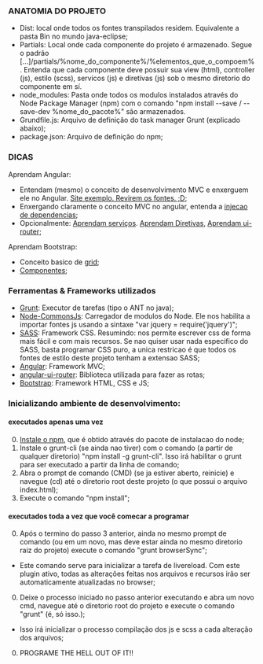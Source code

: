 ### ANATOMIA DO PROJETO
* Dist: local onde todos os fontes transpilados residem. Equivalente a pasta Bin no mundo java-eclipse;
* Partials: Local onde cada componente do projeto é armazenado. Segue o padrão [...]/partials/%nome_do_componente%/%elementos_que_o_compoem%. Entenda que cada componente deve possuir sua view (html), controller (js), estilo (scss), servicos (js) e diretivas (js) sob o mesmo diretorio do componente em sí.
* node_modules: Pasta onde todos os modulos instalados através do Node Package Manager (npm) com o comando "npm install --save / --save-dev %nome_do_pacote%" são armazenados.
* Grundfile.js: Arquivo de definição do task manager Grunt (explicado abaixo);
* package.json: Arquivo de definição do npm;

### DICAS
Aprendam Angular:
  * Entendam (mesmo) o conceito de desenvolvimento MVC e enxerguem ele no Angular. [Site exemplo. Revirem os fontes. ;D](http://todomvc.com/examples/angularjs/#/);
  * Enxergando claramente o conceito MVC no angular, entenda a [injecao de dependencias](https://docs.angularjs.org/guide/di);
  * Opcionalmente: [Aprendam serviços](https://docs.angularjs.org/guide/services). [Aprendam Diretivas](https://docs.angularjs.org/guide/directive), [Aprendam ui-router](https://github.com/angular-ui/ui-router/wiki);

Aprendam Bootstrap: 
 * Conceito basico de [grid](http://getbootstrap.com/css/#grid);
 * [Componentes](http://getbootstrap.com/components/);

### Ferramentas & Frameworks utilizados
* [Grunt](http://gruntjs.com/): Executor de tarefas (tipo o ANT no java);
* [Node-CommonsJs](https://nodejs.org/docs/latest/api/modules.html): Carregador de modulos do Node. Ele nos habilita a importar fontes js usando a sintaxe "var jquery = require('jquery')";
* [SASS](http://sass-lang.com/): Framework CSS. Resumindo: nos permite escrever css de forma mais fácil e com mais recursos. Se nao quiser usar nada especifico do SASS, basta programar CSS puro, a unica restricao é que todos os fontes de estilo deste projeto tenham a extensao SASS;
* [Angular](https://angularjs.org/): Framework MVC;
* [angular-ui-router](https://github.com/angular-ui/ui-router): Biblioteca utilizada para fazer as rotas;
* [Bootstrap](http://getbootstrap.com/): Framework HTML, CSS  e JS;


### Inicializando ambiente de desenvolvimento:
#### executados apenas uma vez
0. [Instale o npm](https://nodejs.org/en/), que é obtido através do pacote de instalacao do node;
0. Instale o grunt-cli (se ainda nao tiver) com o comando (a partir de qualquer diretorio) "npm install -g grunt-cli". Isso irá habilitar o grunt para ser executado a partir da linha de comando;
0. Abra o prompt de comando (CMD) (se ja estiver aberto, reinicie) e navegue (cd) até o diretorio root  deste projeto (o que possui o arquivo index.html);
0. Execute o comando "npm install";

#### executados toda a vez que você comecar a programar
0. Após o termino do passo 3 anterior, ainda no mesmo prompt de comando (ou em um novo, mas deve estar ainda no mesmo diretorio raiz do projeto) execute o comando "grunt browserSync";
  * Este comando serve para inicializar a tarefa de livereload. Com este plugin ativo, todas as alterações feitas nos arquivos e recursos irão ser automaticamente atualizadas no browser;
0. Deixe o processo iniciado no passo anterior executando e abra um novo cmd, navegue até o diretorio root do projeto e execute o comando "grunt" (é, só isso.);
  * Isso irá inicializar o processo compilação dos js e scss a cada alteração dos arquivos;
0. PROGRAME THE HELL OUT OF IT!! 
